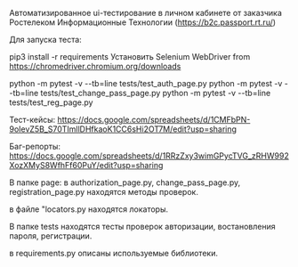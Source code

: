 Автоматизированное ui-тестирование в личном кабинете от заказчика Ростелеком Информационные Технологии (https://b2c.passport.rt.ru/)

Для запуска теста:

pip3 install -r requirements
Установить Selenium WebDriver from https://chromedriver.chromium.org/downloads

python -m pytest -v --tb=line tests/test_auth_page.py
python -m pytest -v --tb=line tests/test_change_pass_page.py
python -m pytest -v --tb=line tests/test_reg_page.py



Тест-кейсы: https://docs.google.com/spreadsheets/d/1CMFbPN-9oIevZ5B_S70TImllDHfkaoK1CC6sHi2OT7M/edit?usp=sharing

Баг-репорты: https://docs.google.com/spreadsheets/d/1RRzZxy3wimGPycTVG_zRHW992XozXMyS8WfhFf60PuY/edit?usp=sharing

В папке page:  в  authorization_page.py, change_pass_page.py, registration_page.py находятся методы проверок.

в файле "locators.py находятся локаторы.

В папке tests  находятся тесты проверок авторизации, востановления пароля, регистрации.




 в  requirements.py описаны используемые библиотеки.

